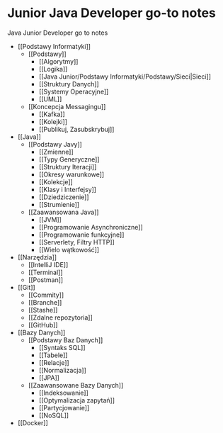 # Junior Java Developer go-to notes
Java Junior Developer go to notes

- [[Podstawy Informatyki]]
	- [[Podstawy]]
		- [[Algorytmy]]
		- [[Logika]]
		- [[Java Junior/Podstawy Informatyki/Podstawy/Sieci|Sieci]]
		- [[Struktury Danych]]
		- [[Systemy Operacyjne]]
		- [[UML]]
	- [[Koncepcja Messagingu]]
		- [[Kafka]]
		- [[Kolejki]]
		- [[Publikuj, Zasubskrybuj]]
- [[Java]]
	- [[Podstawy Javy]]
		- [[Zmienne]]
		- [[Typy Generyczne]]
		- [[Struktury Iteracji]]
		- [[Okresy warunkowe]]
		- [[Kolekcje]]
		- [[Klasy i Interfejsy]]
		- [[Dziedziczenie]]
		- [[Strumienie]]
	- [[Zaawansowana Java]]
		- [[JVM]]
		- [[Programowanie Asynchroniczne]]
		- [[Programowanie funkcyjne]]
		- [[Serverlety, Filtry HTTP]]
		- [[Wielo wątkowość]]
- [[Narzędzia]]
	- [[IntelliJ IDE]]
	- [[Terminal]]
	- [[Postman]]
- [[Git]]
	- [[Commity]]
	- [[Branche]]
	- [[Stashe]]
	- [[Zdalne repozytoria]]
	- [[GitHub]]
- [[Bazy Danych]]
	- [[Podstawy Baz Danych]]
		- [[Syntaks SQL]]
		- [[Tabele]]
		- [[Relacje]]
		- [[Normalizacja]]
		- [[JPA]]
	- [[Zaawansowane Bazy Danych]]
		- [[Indeksowanie]]
		- [[Optymalizacja zapytań]]
		- [[Partycjowanie]]
		- [[NoSQL]]
- [[Docker]]
